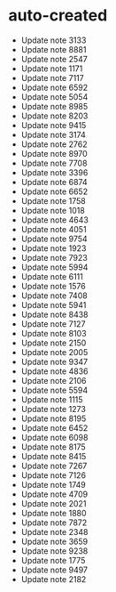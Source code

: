 # auto-created
- Update note 3133
- Update note 8881
- Update note 2547
- Update note 1171
- Update note 7117
- Update note 6592
- Update note 5054
- Update note 8985
- Update note 8203
- Update note 9415
- Update note 3174
- Update note 2762
- Update note 8970
- Update note 7708
- Update note 3396
- Update note 6874
- Update note 6652
- Update note 1758
- Update note 1018
- Update note 4643
- Update note 4051
- Update note 9754
- Update note 1923
- Update note 7923
- Update note 5994
- Update note 6111
- Update note 1576
- Update note 7408
- Update note 5941
- Update note 8438
- Update note 7127
- Update note 8103
- Update note 2150
- Update note 2005
- Update note 9347
- Update note 4836
- Update note 2106
- Update note 5594
- Update note 1115
- Update note 1273
- Update note 8195
- Update note 6452
- Update note 6098
- Update note 8175
- Update note 8415
- Update note 7267
- Update note 7126
- Update note 1749
- Update note 4709
- Update note 2021
- Update note 1880
- Update note 7872
- Update note 2348
- Update note 3659
- Update note 9238
- Update note 1775
- Update note 9497
- Update note 2182
